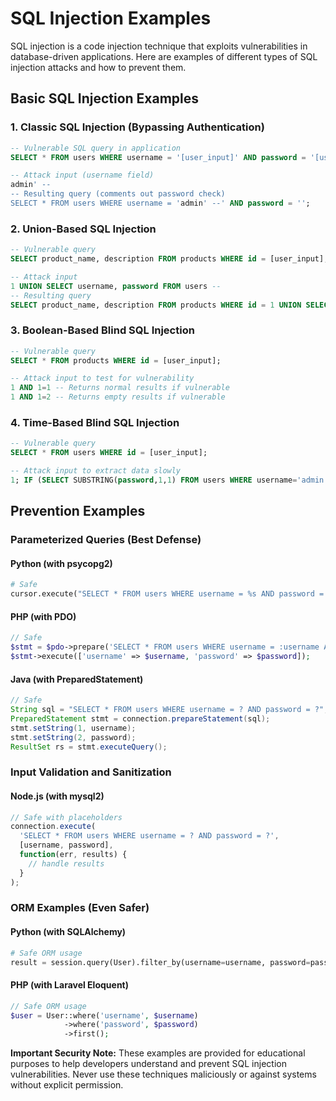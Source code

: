 # SQL Injection Examples

SQL injection is a code injection technique that exploits vulnerabilities in database-driven applications. Here are examples of different types of SQL injection attacks and how to prevent them.

## Basic SQL Injection Examples

### 1. Classic SQL Injection (Bypassing Authentication)

```sql
-- Vulnerable SQL query in application
SELECT * FROM users WHERE username = '[user_input]' AND password = '[user_input]';

-- Attack input (username field)
admin' --
-- Resulting query (comments out password check)
SELECT * FROM users WHERE username = 'admin' --' AND password = '';
```

### 2. Union-Based SQL Injection

```sql
-- Vulnerable query
SELECT product_name, description FROM products WHERE id = [user_input];

-- Attack input
1 UNION SELECT username, password FROM users --
-- Resulting query
SELECT product_name, description FROM products WHERE id = 1 UNION SELECT username, password FROM users --';
```

### 3. Boolean-Based Blind SQL Injection

```sql
-- Vulnerable query
SELECT * FROM products WHERE id = [user_input];

-- Attack input to test for vulnerability
1 AND 1=1 -- Returns normal results if vulnerable
1 AND 1=2 -- Returns empty results if vulnerable
```

### 4. Time-Based Blind SQL Injection

```sql
-- Vulnerable query
SELECT * FROM users WHERE id = [user_input];

-- Attack input to extract data slowly
1; IF (SELECT SUBSTRING(password,1,1) FROM users WHERE username='admin')='a' WAITFOR DELAY '0:0:5' --
```

## Prevention Examples

### Parameterized Queries (Best Defense)

#### Python (with psycopg2)
```python
# Safe
cursor.execute("SELECT * FROM users WHERE username = %s AND password = %s", (username, password))
```

#### PHP (with PDO)
```php
// Safe
$stmt = $pdo->prepare('SELECT * FROM users WHERE username = :username AND password = :password');
$stmt->execute(['username' => $username, 'password' => $password]);
```

#### Java (with PreparedStatement)
```java
// Safe
String sql = "SELECT * FROM users WHERE username = ? AND password = ?";
PreparedStatement stmt = connection.prepareStatement(sql);
stmt.setString(1, username);
stmt.setString(2, password);
ResultSet rs = stmt.executeQuery();
```

### Input Validation and Sanitization

#### Node.js (with mysql2)
```javascript
// Safe with placeholders
connection.execute(
  'SELECT * FROM users WHERE username = ? AND password = ?',
  [username, password],
  function(err, results) {
    // handle results
  }
);
```

### ORM Examples (Even Safer)

#### Python (with SQLAlchemy)
```python
# Safe ORM usage
result = session.query(User).filter_by(username=username, password=password).first()
```

#### PHP (with Laravel Eloquent)
```php
// Safe ORM usage
$user = User::where('username', $username)
            ->where('password', $password)
            ->first();
```

**Important Security Note:** These examples are provided for educational purposes to help developers understand and prevent SQL injection vulnerabilities. Never use these techniques maliciously or against systems without explicit permission.
